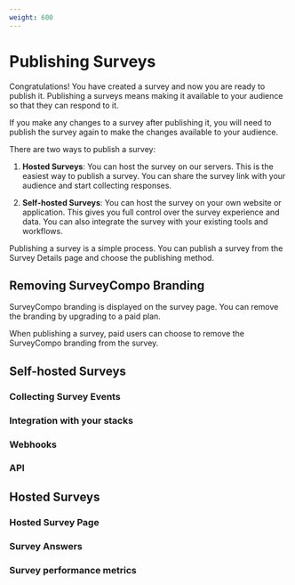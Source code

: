 ```yaml
---
weight: 600
---
```


# Publishing Surveys

Congratulations! You have created a survey and now you are ready to publish it.
Publishing a surveys means making it available to your audience so that they can respond to it.

If you make any changes to a survey after publishing it, you will need to publish the survey again to make the changes available to your audience.

There are two ways to publish a survey:

1. **Hosted Surveys**: You can host the survey on our servers. This is the easiest way to publish a survey. You can share the survey link with your audience and start collecting responses.

2. **Self-hosted Surveys**: You can host the survey on your own website or application. This gives you full control over the survey experience and data. You can also integrate the survey with your existing tools and workflows.

Publishing a survey is a simple process. You can publish a survey from the Survey Details page and choose the publishing method.

## Removing SurveyCompo Branding

SurveyCompo branding is displayed on the survey page. You can remove the branding by upgrading to a paid plan.

When publishing a survey, paid users can choose to remove the SurveyCompo branding from the survey.

## Self-hosted Surveys

### Collecting Survey Events

### Integration with your stacks

### Webhooks

### API

## Hosted Surveys

### Hosted Survey Page

### Survey Answers

### Survey performance metrics
